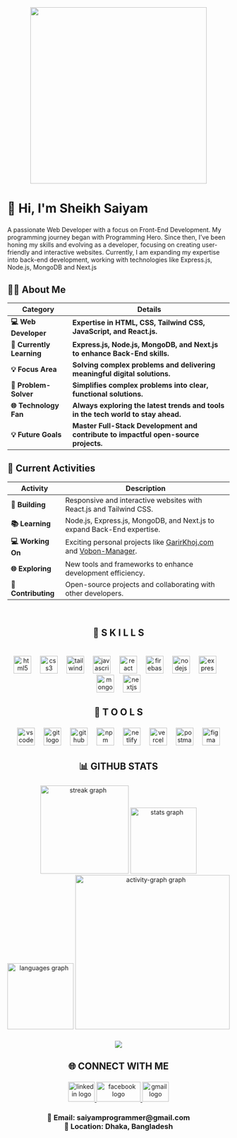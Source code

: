 <div align="center">
  <img height="400" src="https://i.ibb.co.com/B61Gzjs/1.png"  />
</div>

###


<h1 align="left">👋 Hi, I'm Sheikh Saiyam</h1>

###

<p align="left">A passionate Web Developer with a focus on Front-End Development. My programming journey began with Programming Hero. Since then, I’ve been honing my skills and evolving as a developer, focusing on creating user-friendly and interactive websites. Currently, I am expanding my expertise into back-end development, working with technologies like Express.js, Node.js, MongoDB and Next.js</p>

###


## 👨‍💻 About Me

| Category                  | Details                                                                                                      |
| ------------------------- | ------------------------------------------------------------------------------------------------------------ |
| **💻 Web Developer**      | **Expertise in HTML, CSS, Tailwind CSS, JavaScript, and React.js.**                                          |
| **🚀 Currently Learning** | **Express.js, Node.js, MongoDB, and Next.js to enhance Back-End skills.**                                    |
| **💡 Focus Area**         | **Solving complex problems and delivering meaningful digital solutions.**                                    |
| **🌟 Problem-Solver**     | **Simplifies complex problems into clear, functional solutions.**                                            |
| **🌐 Technology Fan**     | **Always exploring the latest trends and tools in the tech world to stay ahead.**                          |
| **💡 Future Goals**       | **Master Full-Stack Development and contribute to impactful open-source projects.**  

## 🚀 Current Activities

| Activity | Description |
|----------|-------------|
| **🔨 Building** | Responsive and interactive websites with React.js and Tailwind CSS. |
| **📚 Learning** | Node.js, Express.js, MongoDB, and Next.js to expand Back-End expertise. |
| **💻 Working On** | Exciting personal projects like [GarirKhoj.com](#) and [Vobon-Manager](#). |
| **🌐 Exploring** | New tools and frameworks to enhance development efficiency. |
| **🌟 Contributing** | Open-source projects and collaborating with other developers. |



<br clear="both">

<h2 align="center">🚀 <strong>S K I L L S</strong></h2>

###

<br clear="both">

<div align="center">
  <img src="https://img.shields.io/badge/HTML5-E34F26?logo=html5&logoColor=white&style=for-the-badge" height="40" alt="html5 logo"  />
  <img width="12" />
  <img src="https://img.shields.io/badge/CSS3-1572B6?logo=css3&logoColor=white&style=for-the-badge" height="40" alt="css3 logo"  />
  <img width="12" />
  <img src="https://img.shields.io/badge/Tailwind CSS-06B6D4?logo=tailwindcss&logoColor=black&style=for-the-badge" height="40" alt="tailwindcss logo"  />
  <img width="12" />
  <img src="https://img.shields.io/badge/JavaScript-F7DF1E?logo=javascript&logoColor=black&style=for-the-badge" height="40" alt="javascript logo"  />
  <img width="12" />
  <img src="https://img.shields.io/badge/React-61DAFB?logo=react&logoColor=black&style=for-the-badge" height="40" alt="react logo"  />
  <img width="12" />
  <img src="https://img.shields.io/badge/Firebase-FFCA28?logo=firebase&logoColor=black&style=for-the-badge" height="40" alt="firebase logo"  />
  <img width="12" />
  <img src="https://img.shields.io/badge/Node.js-339933?logo=nodedotjs&logoColor=white&style=for-the-badge" height="40" alt="nodejs logo"  />
  <img width="12" />
  <img src="https://img.shields.io/badge/Express-000000?logo=express&logoColor=white&style=for-the-badge" height="40" alt="express logo"  />
  <img width="12" />
  <img src="https://img.shields.io/badge/MongoDB-47A248?logo=mongodb&logoColor=white&style=for-the-badge" height="40" alt="mongodb logo"  />
  <img width="12" />
  <img src="https://img.shields.io/badge/Next.js-000000?logo=nextdotjs&logoColor=white&style=for-the-badge" height="40" alt="nextjs logo"  />
</div>

###

###

<h2 align="center"> <strong>🔧 T O O L S</strong></h2>

###

<div align="center">
  <img src="https://img.shields.io/badge/Visual Studio Code-007ACC?logo=visualstudiocode&logoColor=white&style=for-the-badge" height="40" alt="vscode logo"  />
  <img width="12" />
  <img src="https://img.shields.io/badge/Git-F05032?logo=git&logoColor=white&style=for-the-badge" height="40" alt="git logo"  />
  <img width="12" />
  <img src="https://img.shields.io/badge/GitHub-181717?logo=github&logoColor=white&style=for-the-badge" height="40" alt="github logo"  />
  <img width="12" />
  <img src="https://img.shields.io/badge/npm-CB3837?logo=npm&logoColor=white&style=for-the-badge" height="40" alt="npm logo"  />
  <img width="12" />
  <img src="https://img.shields.io/badge/Netlify-00C7B7?logo=netlify&logoColor=black&style=for-the-badge" height="40" alt="netlify logo"  />
  <img width="12" />
  <img src="https://img.shields.io/badge/Vercel-000000?logo=vercel&logoColor=white&style=for-the-badge" height="40" alt="vercel logo"  />
  <img width="12" />
  <img src="https://img.shields.io/badge/Postman-FF6C37?logo=postman&logoColor=black&style=for-the-badge" height="40" alt="postman logo"  />
  <img width="12" />
  <img src="https://img.shields.io/badge/Figma-F24E1E?logo=figma&logoColor=white&style=for-the-badge" height="40" alt="figma logo"  />
</div>

###

###

<h2 align="center">📊 GITHUB STATS</h2>

###

<div align="center">
   <img src="https://nirzak-streak-stats.vercel.app/?user=sheikh-saiyam&theme=dracula" height="200" alt="streak graph"  />
  <img src="https://github-readme-stats.vercel.app/api?username=sheikh-saiyam&hide_title=false&hide_rank=false&show_icons=true&include_all_commits=true&count_private=true&disable_animations=false&theme=dracula&locale=en&hide_border=false&order=1" height="150" alt="stats graph"  />
  <img src="https://github-readme-stats.vercel.app/api/top-langs?username=sheikh-saiyam&locale=en&hide_title=false&layout=compact&card_width=320&langs_count=5&theme=dracula&hide_border=false&order=2" height="150" alt="languages graph"  />
  <img src="https://github-readme-activity-graph.vercel.app/graph?username=sheikh-saiyam&radius=16&theme=react&area=true&order=5&hide_border=true&hide_title=false" height="350" alt="activity-graph graph"  />
</div>

###

<div align="center">
  <img src="https://profile-counter.glitch.me/sheikh-saiyam/count.svg?"  />
</div>

###

<h2 align="center">🌐 CONNECT WITH ME</h2>

###

<div align="center">
  <a href="https://www.linkedin.com/in/sheikh-saiyam/" target="_blank">
    <img src="https://raw.githubusercontent.com/maurodesouza/profile-readme-generator/master/src/assets/icons/social/linkedin/default.svg" width="60" height="45" alt="linkedin logo" />
  </a>
  <a href="https://www.facebook.com/shiekh.barshaad/" target="_blank">
    <img src="https://img.shields.io/badge/Facebook-1877F2?logo=facebook&logoColor=white&style=for-the-badge" width="100" height="45" alt="facebook logo" />
  </a>
  <a href="mailto:saiyamprogrammer@gmail.com" target="_blank">
    <img src="https://raw.githubusercontent.com/maurodesouza/profile-readme-generator/master/src/assets/icons/social/gmail/default.svg" width="60" height="45" alt="gmail logo" />
  </a>
</div>

###

<h3 align="center">📧 Email: saiyamprogrammer@gmail.com<br>📍 Location: Dhaka, Bangladesh</h3>

###
